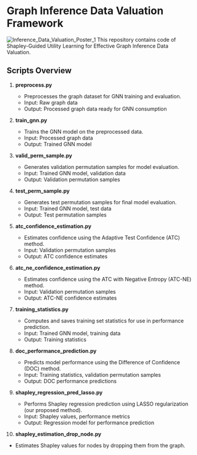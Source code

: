 # Graph Inference Data Valuation Framework
![Inference_Data_Valuation_Poster_1](https://github.com/user-attachments/assets/4e598383-17fc-4754-846b-7e0a77039379)
This repository contains code of Shapley-Guided Utility Learning for Effective Graph Inference Data Valuation.

## Scripts Overview

1. **preprocess.py**
   - Preprocesses the graph dataset for GNN training and evaluation.
   - Input: Raw graph data
   - Output: Processed graph data ready for GNN consumption

2. **train_gnn.py**
   - Trains the GNN model on the preprocessed data.
   - Input: Processed graph data
   - Output: Trained GNN model

3. **valid_perm_sample.py**
   - Generates validation permutation samples for model evaluation.
   - Input: Trained GNN model, validation data
   - Output: Validation permutation samples

4. **test_perm_sample.py**
   - Generates test permutation samples for final model evaluation.
   - Input: Trained GNN model, test data
   - Output: Test permutation samples

5. **atc_confidence_estimation.py**
   - Estimates confidence using the Adaptive Test Confidence (ATC) method.
   - Input: Validation permutation samples
   - Output: ATC confidence estimates

6. **atc_ne_confidence_estimation.py**
   - Estimates confidence using the ATC with Negative Entropy (ATC-NE) method.
   - Input: Validation permutation samples
   - Output: ATC-NE confidence estimates


7. **training_statistics.py**
   - Computes and saves training set statistics for use in performance prediction.
   - Input: Trained GNN model, training data
   - Output: Training statistics


8. **doc_performance_prediction.py**
   - Predicts model performance using the Difference of Confidence (DOC) method.
   - Input: Training statistics, validation permutation samples
   - Output: DOC performance predictions


9. **shapley_regression_pred_lasso.py**
    - Performs Shapley regression prediction using LASSO regularization (our proposed method).
    - Input: Shapley values, performance metrics
    - Output: Regression model for performance prediction

10. **shapley_estimation_drop_node.py**
   - Estimates Shapley values for nodes by dropping them from the graph.

